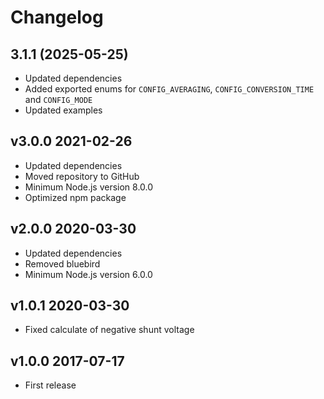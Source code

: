 # Changelog

<!--
  Placeholder for the next version (at the beginning of the line):
  ## **WORK IN PROGRESS**
-->
## 3.1.1 (2025-05-25)

- Updated dependencies
- Added exported enums for `CONFIG_AVERAGING`, `CONFIG_CONVERSION_TIME` and `CONFIG_MODE`
- Updated examples

## v3.0.0 2021-02-26

- Updated dependencies
- Moved repository to GitHub
- Minimum Node.js version 8.0.0
- Optimized npm package

## v2.0.0 2020-03-30

- Updated dependencies
- Removed bluebird
- Minimum Node.js version 6.0.0

## v1.0.1 2020-03-30

- Fixed calculate of negative shunt voltage

## v1.0.0 2017-07-17

- First release
